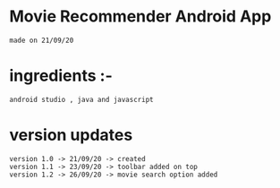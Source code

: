 # Movie Recommender Android App
    made on 21/09/20 
# ingredients :-
    android studio , java and javascript
# version updates
    version 1.0 -> 21/09/20 -> created
    version 1.1 -> 23/09/20 -> toolbar added on top
    version 1.2 -> 26/09/20 -> movie search option added

